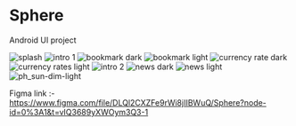 # Sphere
Android UI project

![splash](https://user-images.githubusercontent.com/76416412/229340926-301630f0-9608-4ca3-9ad7-ef8dbfcf817e.png)
![intro 1](https://user-images.githubusercontent.com/76416412/229341030-a83cf1ef-495d-4354-a8c2-79f9077ed8ac.png)
![bookmark dark](https://user-images.githubusercontent.com/76416412/229341085-be5df287-ce46-4936-aee0-1ce402897a93.png)
![bookmark light](https://user-images.githubusercontent.com/76416412/229341092-19ede23d-4a5b-4841-a45e-2d79b72ed3a8.png)
![currency rate dark](https://user-images.githubusercontent.com/76416412/229341095-108b9957-099e-45fb-8d84-4b5215d1886a.png)
![currency rates light](https://user-images.githubusercontent.com/76416412/229341099-0d5e59e5-8273-4291-947c-60032bd74ae5.png)
![intro 2](https://user-images.githubusercontent.com/76416412/229341100-534461de-12b2-4e24-b3bd-151f16084164.png)
![news dark](https://user-images.githubusercontent.com/76416412/229341101-47f6b19a-9203-4060-af51-594d13f9f545.png)
![news light](https://user-images.githubusercontent.com/76416412/229341104-6b235475-ed28-4ccd-ae8d-98dc440d1f43.png)
![ph_sun-dim-light](https://user-images.githubusercontent.com/76416412/229341108-fcc63f90-ed1e-4a35-81a1-23907e194fba.png)

Figma link :- https://www.figma.com/file/DLQl2CXZFe9rWi8jIIBWuQ/Sphere?node-id=0%3A1&t=vIQ3689yXWOym3Q3-1
